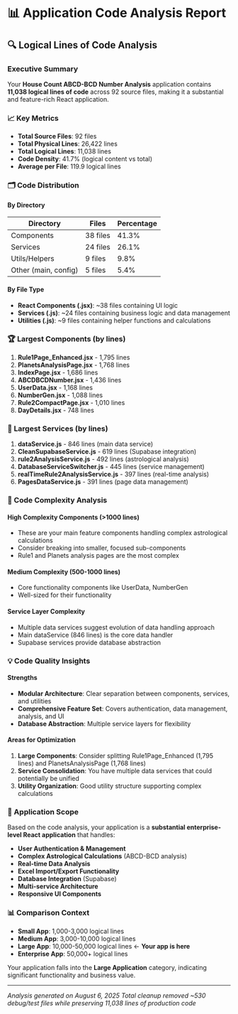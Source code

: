# 📊 Application Code Analysis Report

## 🔍 Logical Lines of Code Analysis

### Executive Summary
Your **House Count ABCD-BCD Number Analysis** application contains **11,038 logical lines of code** across 92 source files, making it a substantial and feature-rich React application.

### 📈 Key Metrics
- **Total Source Files**: 92 files
- **Total Physical Lines**: 26,422 lines
- **Total Logical Lines**: 11,038 lines
- **Code Density**: 41.7% (logical content vs total)
- **Average per File**: 119.9 logical lines

### 🗂️ Code Distribution

#### By Directory
| Directory | Files | Percentage |
|-----------|-------|------------|
| Components | 38 files | 41.3% |
| Services | 24 files | 26.1% |
| Utils/Helpers | 9 files | 9.8% |
| Other (main, config) | 5 files | 5.4% |

#### By File Type
- **React Components (.jsx)**: ~38 files containing UI logic
- **Services (.js)**: ~24 files containing business logic and data management
- **Utilities (.js)**: ~9 files containing helper functions and calculations

### 🏆 Largest Components (by lines)
1. **Rule1Page_Enhanced.jsx** - 1,795 lines
2. **PlanetsAnalysisPage.jsx** - 1,768 lines  
3. **IndexPage.jsx** - 1,686 lines
4. **ABCDBCDNumber.jsx** - 1,436 lines
5. **UserData.jsx** - 1,168 lines
6. **NumberGen.jsx** - 1,088 lines
7. **Rule2CompactPage.jsx** - 1,010 lines
8. **DayDetails.jsx** - 748 lines

### 🔧 Largest Services (by lines)
1. **dataService.js** - 846 lines (main data service)
2. **CleanSupabaseService.js** - 619 lines (Supabase integration)
3. **rule2AnalysisService.js** - 492 lines (astrological analysis)
4. **DatabaseServiceSwitcher.js** - 445 lines (service management)
5. **realTimeRule2AnalysisService.js** - 397 lines (real-time analysis)
6. **PagesDataService.js** - 391 lines (page data management)

### 🧮 Code Complexity Analysis

#### High Complexity Components (>1000 lines)
- These are your main feature components handling complex astrological calculations
- Consider breaking into smaller, focused sub-components
- Rule1 and Planets analysis pages are the most complex

#### Medium Complexity (500-1000 lines)
- Core functionality components like UserData, NumberGen
- Well-sized for their functionality

#### Service Layer Complexity
- Multiple data services suggest evolution of data handling approach
- Main dataService (846 lines) is the core data handler
- Supabase services provide database abstraction

### 💡 Code Quality Insights

#### Strengths
- **Modular Architecture**: Clear separation between components, services, and utilities
- **Comprehensive Feature Set**: Covers authentication, data management, analysis, and UI
- **Database Abstraction**: Multiple service layers for flexibility

#### Areas for Optimization
1. **Large Components**: Consider splitting Rule1Page_Enhanced (1,795 lines) and PlanetsAnalysisPage (1,768 lines)
2. **Service Consolidation**: You have multiple data services that could potentially be unified
3. **Utility Organization**: Good utility structure supporting complex calculations

### 🎯 Application Scope

Based on the code analysis, your application is a **substantial enterprise-level React application** that handles:

- **User Authentication & Management**
- **Complex Astrological Calculations** (ABCD-BCD analysis)
- **Real-time Data Analysis**
- **Excel Import/Export Functionality**
- **Database Integration** (Supabase)
- **Multi-service Architecture**
- **Responsive UI Components**

### 📊 Comparison Context
- **Small App**: 1,000-3,000 logical lines
- **Medium App**: 3,000-10,000 logical lines  
- **Large App**: 10,000-50,000 logical lines ← **Your app is here**
- **Enterprise App**: 50,000+ logical lines

Your application falls into the **Large Application** category, indicating significant functionality and business value.

---

*Analysis generated on August 6, 2025*
*Total cleanup removed ~530 debug/test files while preserving 11,038 lines of production code*
